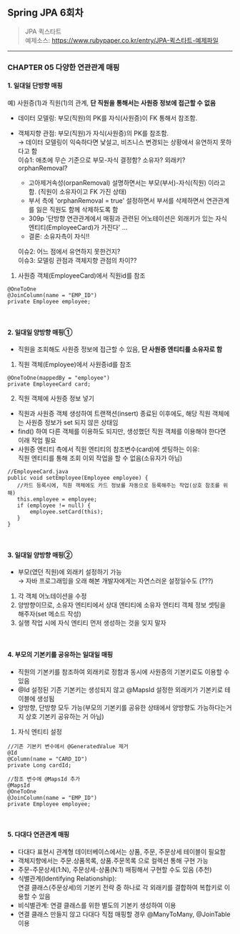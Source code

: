 ## Spring JPA 6회차
> JPA 퀵스타트  
  예제소스: https://www.rubypaper.co.kr/entry/JPA-퀵스타트-예제파일
---

### CHAPTER 05 다양한 연관관계 매핑
#### 1. 일대일 단방향 매핑
 예) 사원증(1)과 직원(1)의 관계, **단 직원을 통해서는 사원증 정보에 접근할 수 없음**
 - 데이터 모델링: 부모(직원)의 PK를 자식(사원증)이 FK 통해서 참조함.
 - 객체지향 관점: 부모(직원)가 자식(사원증)의 PK를 참조함.  
   → 데이터 모델링이 익숙하다면 낯설고, 비즈니스 변경되는 상황에서 유연하지 못하다고 함  
    이슈1: 애초에 무슨 기준으로 부모-자식 결정함? 소유자? 외래키? orphanRemoval?  
  	- 고아제거속성(orpanRemoval) 설명하면서는 부모(부서)-자식(직원) 이라고 함. (직원이 소유자이고 FK 가진 상태)  
  	- 부서 측에 'orphanRemoval = true' 설정하면서 부서를 삭제하면서 연관관계를 잃은 직원도 함께 삭제하도록 함  
  	- 309p '단방향 연관관계에서 매핑과 관련된 어노테이션은 외래키가 있는 자식 엔티티(EmployeeCard)가 가진다' ...  
  	- 결론: 소유자측이 자식!!
     
    이슈2: 어느 점에서 유연하지 못한건지?  
    이슈3: 모델링 관점과 객체지향 관점의 차이??  
 1) 사원증 객체(EmployeeCard)에서 직원id를 참조
 ```
 @OneToOne
 @JoinColumn(name = "EMP_ID")
 private Employee employee;
 ```
<br>

#### 2. 일대일 양방향 매핑①
 - 직원을 조회해도 사원증 정보에 접근할 수 있음, **단 사원증 엔티티를 소유자로 함**
 1) 직원 객체(Employee)에서 사원증id를 참조
 ```
 @OneToOne(mappedBy = "employee")
 private EmployeeCard card;
 ```
 2) 직원 객체에 사원증 정보 넣기
 - 직원과 사원증 객체 생성하여 트랜잭션(insert) 종료된 이후에도, 해당 직원 객체에는 사원증 정보가 set 되지 않은 상태임
 - find() 하여 다른 객체를 이용하도 되지만, 생성했던 직원 객체를 이용해야 한다면 이래 작업 필요
 - 사원증 엔티티 측에서 직원 엔티티의 참조변수(card)에 셋팅하는 이유:  
   직원 엔티티를 통해 조회 이외 작업을 할 수 없음(소유자가 아님)
 ```
 //EmployeeCard.java
 public void setEmployee(Employee employee) {
	//카드 등록시에, 직원 객체에도 카드 정보를 자동으로 등록해주는 작업(상호 참조를 위해)
	this.employee = employee;
	if (employee != null) {
		employee.setCard(this);
	}
 }
 ```
<br>

#### 3. 일대일 양방향 매핑②
 - 부모(였던 직원)에 외래키 설정하기 가능  
   → 자바 프로그래밍을 오래 해본 개발자에게는 자연스러운 설정일수도 (???)
 1) 각 객체 어노테이션을 수정
 2) 양방향이므로, 소유자 엔티티에서 상대 엔티티에 소유자 엔티티 객체 정보 셋팅을 해주자(set 메소드 작성)
 3) 실행 작업 시에 자식 엔티티 먼저 생성하는 것을 잊지 말자
<br>

#### 4. 부모의 기본키를 공유하는 일대일 매핑
 - 직원의 기본키를 참조하여 외래키로 정함과 동시에 사원증의 기본키로도 이용할 수 있음
 - @Id 설정된 기존 기본키는 생성되지 않고 @MapsId 설정한 외래키가 기본키로 테이블에 생성됨
 - 양방향, 단방향 모두 가능(부모의 기본키를 공유한 상태에서 양방향도 가능하다는거지 상호 기본키 공유하는 거 아님)
 1) 자식 엔티티 설정
 ```
 //기존 기본키 변수에서 @GeneratedValue 제거
 @Id
 @Column(name = "CARD_ID")
 private Long cardId;
 
 //참조 변수에 @MapsId 추가
 @MapsId
 @OneToOne
 @JoinColumn(name = "EMP_ID")
 private Employee employee;
 ```
<br>

#### 5. 다대다 연관관계 매핑
 - 다대다 표현시 관계형 데이터베이스에서는 상품, 주문, 주문상세 테이블이 필요함
 - 객체지향에서는 주문.상품목록, 상품.주문목록 으로 컬렉션 통해 구현 가능
 - 주문-주문상세(1:N), 주문상세-상품(N:1) 매핑해서 구현할 수도 있음 (추천)
 - 식별관계(Identifying Relationship):  
   연결 클래스(주문상세)의 기본키 전략 중 하나로 각 외래키를 결합하여 복합키로 이용할 수 있음
 - 비식별관계: 연결 클래스를 위한 별도의 기본키 생성하여 이용
 - 연결 클래스 만들지 않고 다대다 직접 매핑할 경우 @ManyToMany, @JoinTable 이용
<br>
<br>
